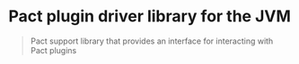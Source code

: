# Pact plugin driver library for the JVM
> Pact support library that provides an interface for interacting with Pact plugins

